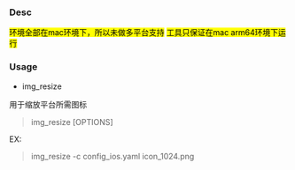 ### Desc

<mark>环境全部在mac环境下，所以未做多平台支持</mark>
<mark>工具只保证在mac arm64环境下运行</mark>

### Usage

* img_resize

用于缩放平台所需图标

>   img_resize [OPTIONS] <IMAGE>

EX:

> img_resize  -c config_ios.yaml icon_1024.png


